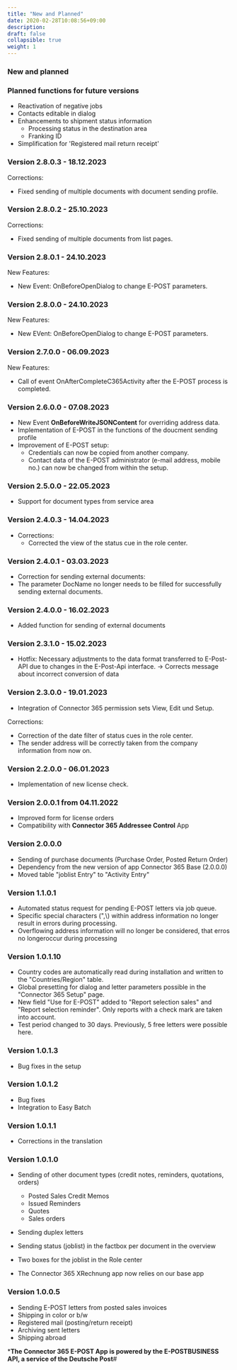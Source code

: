 ```yaml
---
title: "New and Planned"
date: 2020-02-28T10:08:56+09:00
description: 
draft: false
collapsible: true
weight: 1
---
```


### New and planned

### Planned functions for future versions
- Reactivation of negative jobs
- Contacts editable in dialog
- Enhancements to shipment status information
  * Processing status in the destination area
  * Franking ID
- Simplification for 'Registered mail return receipt'

### Version 2.8.0.3 - 18.12.2023
Corrections:
- Fixed sending of multiple documents with document sending profile.

### Version 2.8.0.2 - 25.10.2023
Corrections:
- Fixed sending of multiple documents from list pages.

### Version 2.8.0.1 - 24.10.2023
New Features:
- New Event: OnBeforeOpenDialog to change E-POST parameters.

### Version 2.8.0.0 - 24.10.2023
New Features:
- New EVent: OnBeforeOpenDialog to change E-POST parameters.

### Version 2.7.0.0 - 06.09.2023
New Features:
- Call of event OnAfterCompleteC365Activity after the E-POST process is completed.

### Version 2.6.0.0 - 07.08.2023
- New Event **OnBeforeWriteJSONContent** for overriding address data.
- Implementation of E-POST in the functions of the doucment sending profile
- Improvement of E-POST setup:
  - Credentials can now be copied from another company.
  - Contact data of the E-POST administrator (e-mail address, mobile no.) can now be changed from within the setup.
### Version 2.5.0.0 - 22.05.2023
- Support for document types from service area

### Version 2.4.0.3 - 14.04.2023
- Corrections:
  - Corrected the view of the status cue in the role center.
### Version 2.4.0.1 - 03.03.2023
- Correction for sending external documents:
 - The parameter DocName no longer needs to be filled for successfully sending external documents.
### Version 2.4.0.0 - 16.02.2023
- Added function for sending of external documents

### Version 2.3.1.0 - 15.02.2023
- Hotfix: Necessary adjustments to the data format transferred to E-Post-API due to changes in the E-Post-Api interface.
  -> Corrects message about incorrect conversion of data

### Version 2.3.0.0 - 19.01.2023
- Integration of Connector 365 permission sets View, Edit und Setup.

Corrections:
- Correction of the date filter of status cues in the role center.
- The sender address will be correctly taken from the company information from now on.

### Version 2.2.0.0 - 06.01.2023
- Implementation of new license check.

### Version 2.0.0.1 from 04.11.2022
 - Improved form for license orders
 - Compatibility with **Connector 365 Addressee Control** App

### Version 2.0.0.0
 - Sending of purchase documents (Purchase Order, Posted Return Order)
 - Dependency from the new version of app Connector 365 Base (2.0.0.0)
 - Moved table "joblist Entry" to "Activity Entry"

### Version 1.1.0.1
- Automated status request for pending E-POST letters via job queue.
- Specific special characters (",\\) within address information no longer result in errors during processing.
- Overflowing address information will no longer be considered, that erros no longeroccur during processing

### Version 1.0.1.10
- Country codes are automatically read during installation and written to the "Countries/Region" table. 
- Global presetting for dialog and letter parameters possible in the "Connector 365 Setup" page. 
- New field "Use for E-POST" added to "Report selection sales" and "Report selection reminder". Only reports with a check mark are taken into account. 
- Test period changed to 30 days. Previously, 5 free letters were possible here. 

### Version 1.0.1.3
- Bug fixes in the setup

### Version 1.0.1.2
- Bug fixes
- Integration to Easy Batch

### Version 1.0.1.1
- Corrections in the translation

### Version 1.0.1.0
- Sending of other document types (credit notes, reminders, quotations, orders)
    - Posted Sales Credit Memos
    - Issued Reminders
    - Quotes
    - Sales orders

- Sending duplex letters
- Sending status (joblist) in the factbox per document in the overview
- Two boxes for the joblist in the Role center
- The Connector 365 XRechnung app now relies on our base app

### Version 1.0.0.5
- Sending E-POST letters from posted sales invoices
- Shipping in color or b/w
- Registered mail (posting/return receipt)
- Archiving sent letters
- Shipping abroad


***The Connector 365 E-POST App is powered by the E-POSTBUSINESS API, a service of the Deutsche Post**#